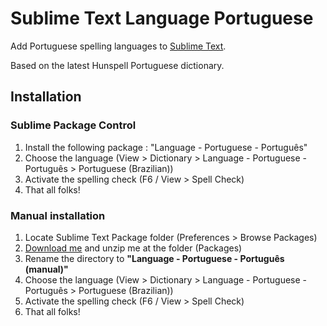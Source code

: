 Sublime Text Language Portuguese
================================

Add Portuguese spelling languages to [Sublime Text](http://www.sublimetext.com).

Based on the latest Hunspell Portuguese dictionary.

Installation
------------

### Sublime Package Control

  1. Install the following package : "Language - Portuguese - Português"
  2. Choose the language (View > Dictionary > Language - Portuguese - Português > Portuguese (Brazilian))
  3. Activate the spelling check (F6 / View > Spell Check)
  4. That all folks!

### Manual installation

  1. Locate Sublime Text Package folder (Preferences > Browse Packages)
  2. [Download me](https://nodeload.github.com/alessandroleite/SublimeTextLanguagePortuguese/zip/master "Download manual package") and unzip me at the folder (Packages)
  3. Rename the directory to __"Language - Portuguese - Português (manual)"__
  4. Choose the language (View > Dictionary > Language - Portuguese - Português > Portuguese (Brazilian))
  5. Activate the spelling check (F6 / View > Spell Check)
  6. That all folks!
